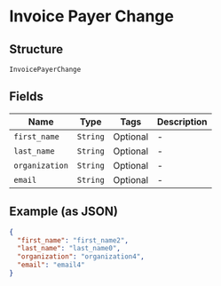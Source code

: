 
# Invoice Payer Change

## Structure

`InvoicePayerChange`

## Fields

| Name | Type | Tags | Description |
|  --- | --- | --- | --- |
| `first_name` | `String` | Optional | - |
| `last_name` | `String` | Optional | - |
| `organization` | `String` | Optional | - |
| `email` | `String` | Optional | - |

## Example (as JSON)

```json
{
  "first_name": "first_name2",
  "last_name": "last_name0",
  "organization": "organization4",
  "email": "email4"
}
```

